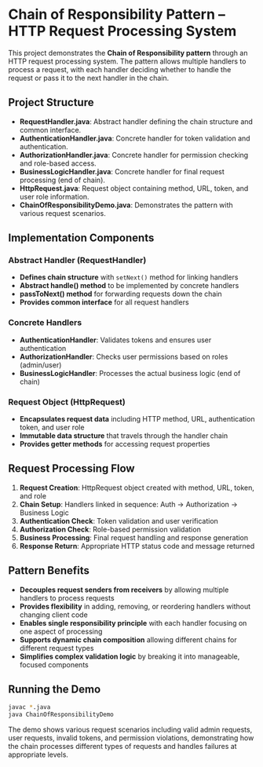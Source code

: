 # **Chain of Responsibility Pattern – HTTP Request Processing System**

This project demonstrates the **Chain of Responsibility pattern** through an HTTP request processing system. The pattern allows multiple handlers to process a request, with each handler deciding whether to handle the request or pass it to the next handler in the chain.

## **Project Structure**
* **RequestHandler.java**: Abstract handler defining the chain structure and common interface.
* **AuthenticationHandler.java**: Concrete handler for token validation and authentication.
* **AuthorizationHandler.java**: Concrete handler for permission checking and role-based access.
* **BusinessLogicHandler.java**: Concrete handler for final request processing (end of chain).
* **HttpRequest.java**: Request object containing method, URL, token, and user role information.
* **ChainOfResponsibilityDemo.java**: Demonstrates the pattern with various request scenarios.

## **Implementation Components**

### **Abstract Handler (RequestHandler)**
- **Defines chain structure** with `setNext()` method for linking handlers
- **Abstract handle() method** to be implemented by concrete handlers
- **passToNext() method** for forwarding requests down the chain
- **Provides common interface** for all request handlers

### **Concrete Handlers**
- **AuthenticationHandler**: Validates tokens and ensures user authentication
- **AuthorizationHandler**: Checks user permissions based on roles (admin/user)
- **BusinessLogicHandler**: Processes the actual business logic (end of chain)

### **Request Object (HttpRequest)**
- **Encapsulates request data** including HTTP method, URL, authentication token, and user role
- **Immutable data structure** that travels through the handler chain
- **Provides getter methods** for accessing request properties

## **Request Processing Flow**
1. **Request Creation**: HttpRequest object created with method, URL, token, and role
2. **Chain Setup**: Handlers linked in sequence: Auth → Authorization → Business Logic
3. **Authentication Check**: Token validation and user verification
4. **Authorization Check**: Role-based permission validation
5. **Business Processing**: Final request handling and response generation
6. **Response Return**: Appropriate HTTP status code and message returned

## **Pattern Benefits**
* **Decouples request senders from receivers** by allowing multiple handlers to process requests
* **Provides flexibility** in adding, removing, or reordering handlers without changing client code
* **Enables single responsibility principle** with each handler focusing on one aspect of processing
* **Supports dynamic chain composition** allowing different chains for different request types
* **Simplifies complex validation logic** by breaking it into manageable, focused components

## **Running the Demo**
```bash
javac *.java
java ChainOfResponsibilityDemo
```

The demo shows various request scenarios including valid admin requests, user requests, invalid tokens, and permission violations, demonstrating how the chain processes different types of requests and handles failures at appropriate levels.
